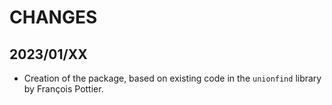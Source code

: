 # CHANGES

## 2023/01/XX

* Creation of the package, based on existing code in the `unionfind`
  library by François Pottier.
